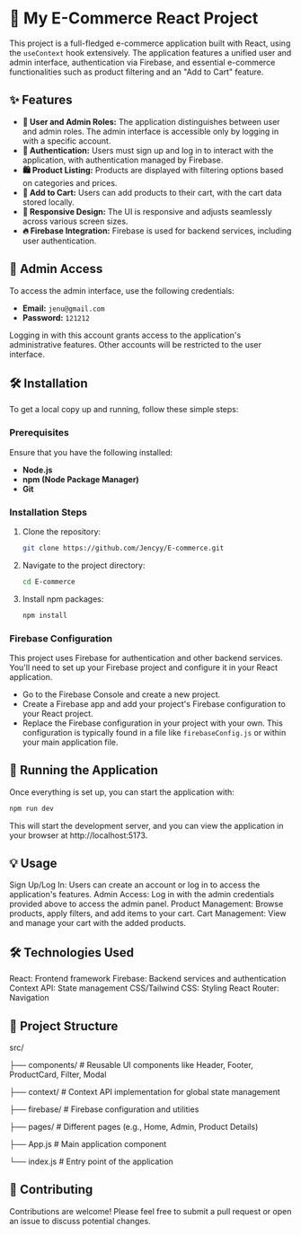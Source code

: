 # 🛒 My E-Commerce React Project

This project is a full-fledged e-commerce application built with React, using the `useContext` hook extensively. The application features a unified user and admin interface, authentication via Firebase, and essential e-commerce functionalities such as product filtering and an "Add to Cart" feature.

## ✨ Features

- **👥 User and Admin Roles:** The application distinguishes between user and admin roles. The admin interface is accessible only by logging in with a specific account.
- **🔐 Authentication:** Users must sign up and log in to interact with the application, with authentication managed by Firebase.
- **🛍️ Product Listing:** Products are displayed with filtering options based on categories and prices.
- **🛒 Add to Cart:** Users can add products to their cart, with the cart data stored locally.
- **📱 Responsive Design:** The UI is responsive and adjusts seamlessly across various screen sizes.
- **🔥 Firebase Integration:** Firebase is used for backend services, including user authentication.

## 🔑 Admin Access

To access the admin interface, use the following credentials:

- **Email:** `jenu@gmail.com`
- **Password:** `121212`

Logging in with this account grants access to the application's administrative features. Other accounts will be restricted to the user interface.

## 🛠️ Installation

To get a local copy up and running, follow these simple steps:

### Prerequisites

Ensure that you have the following installed:

- **Node.js**
- **npm (Node Package Manager)**
- **Git**

### Installation Steps

1. Clone the repository:
    ```bash
    git clone https://github.com/Jencyy/E-commerce.git
    ```
2. Navigate to the project directory:
    ```bash
    cd E-commerce
    ```
3. Install npm packages:
    ```bash
    npm install
    ```

### Firebase Configuration

This project uses Firebase for authentication and other backend services. You'll need to set up your Firebase project and configure it in your React application.

- Go to the Firebase Console and create a new project.
- Create a Firebase app and add your project's Firebase configuration to your React project.
- Replace the Firebase configuration in your project with your own. This configuration is typically found in a file like `firebaseConfig.js` or within your main application file.

## 🚀 Running the Application

Once everything is set up, you can start the application with:

```bash
npm run dev
```
This will start the development server, and you can view the application in your browser at http://localhost:5173.

## 💡 Usage
Sign Up/Log In: Users can create an account or log in to access the application's features.
Admin Access: Log in with the admin credentials provided above to access the admin panel.
Product Management: Browse products, apply filters, and add items to your cart.
Cart Management: View and manage your cart with the added products.

## 🛠️ Technologies Used
React: Frontend framework
Firebase: Backend services and authentication
Context API: State management
CSS/Tailwind CSS: Styling
React Router: Navigation

## 📂 Project Structure
src/

├── components/          # Reusable UI components like Header, Footer, ProductCard, Filter, Modal

├── context/             # Context API implementation for global state management

├── firebase/            # Firebase configuration and utilities

├── pages/               # Different pages (e.g., Home, Admin, Product Details)

├── App.js               # Main application component

└── index.js             # Entry point of the application


## 🤝 Contributing
Contributions are welcome! Please feel free to submit a pull request or open an issue to discuss potential changes.


